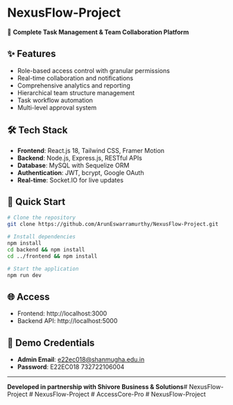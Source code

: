 # NexusFlow-Project

🚀 **Complete Task Management & Team Collaboration Platform**

## ✨ Features
- Role-based access control with granular permissions
- Real-time collaboration and notifications  
- Comprehensive analytics and reporting
- Hierarchical team structure management
- Task workflow automation
- Multi-level approval system

## 🛠️ Tech Stack
- **Frontend**: React.js 18, Tailwind CSS, Framer Motion
- **Backend**: Node.js, Express.js, RESTful APIs
- **Database**: MySQL with Sequelize ORM
- **Authentication**: JWT, bcrypt, Google OAuth
- **Real-time**: Socket.IO for live updates

## 🚀 Quick Start
```bash
# Clone the repository
git clone https://github.com/ArunEswarramurthy/NexusFlow-Project.git

# Install dependencies
npm install
cd backend && npm install
cd ../frontend && npm install

# Start the application
npm run dev
```

## 🌐 Access
- Frontend: http://localhost:3000
- Backend API: http://localhost:5000

## 📧 Demo Credentials
- **Admin Email**: e22ec018@shanmugha.edu.in
- **Password**: E22EC018 732722106004

---

**Developed in partnership with Shivore Business & Solutions**#   N e x u s F l o w - P r o j e c t  
 #   N e x u s F l o w - P r o j e c t  
 #   A c c e s s C o r e - P r o  
 #   N e x u s F l o w - P r o j e c t  
 